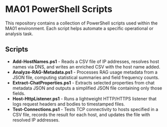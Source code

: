 # MA01 PowerShell Scripts

This repository contains a collection of PowerShell scripts used within the MA01 environment. Each script helps automate a specific operational or analysis task.

## Scripts

- **Add-HostNames.ps1** - Reads a CSV file of IP addresses, resolves host names via DNS, and writes an enriched CSV with the host name added.
- **Analyze-RAG-Metadata.ps1** - Processes RAG usage metadata from a JSON file, computing statistical summaries and field frequency counts.
- **Extract-ChatProperties.ps1** - Extracts selected properties from chat metadata JSON and outputs a simplified JSON file containing only those fields.
- **Host-HttpListener.ps1** - Runs a lightweight HTTP/HTTPS listener that logs request headers and bodies to timestamped files.
- **Test-Connections.ps1** - Tests TCP connectivity to hosts specified in a CSV file, records the result for each host, and updates the file with resolved IP addresses.

